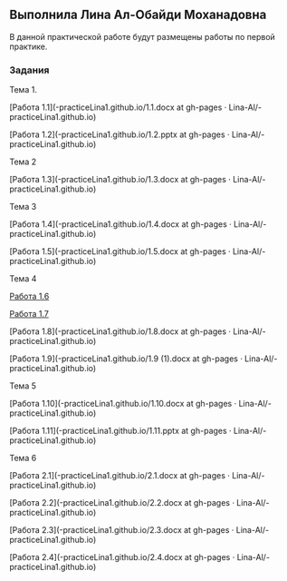## Выполнила Лина Ал-Обайди Моханадовна

В данной практической работе будут размещены работы по первой практике.
### Задания

Тема 1.


[Работа 1.1](-practiceLina1.github.io/1.1.docx at gh-pages · Lina-Al/-practiceLina1.github.io)

[Работа 1.2](-practiceLina1.github.io/1.2.pptx at gh-pages · Lina-Al/-practiceLina1.github.io)

Тема 2

[Работа 1.3](-practiceLina1.github.io/1.3.docx at gh-pages · Lina-Al/-practiceLina1.github.io)

Тема 3

[Работа 1.4](-practiceLina1.github.io/1.4.docx at gh-pages · Lina-Al/-practiceLina1.github.io)

[Работа 1.5](-practiceLina1.github.io/1.5.docx at gh-pages · Lina-Al/-practiceLina1.github.io)

Тема 4

[Работа 1.6](https://kubts.ru/dokumenty/obraztsy-dokumentov-po-okhrane-truda/obuchenie-po-okhrane-truda/instruktsii-po-okhrane-truda/instruktsiya-po-okhrane-truda-dlya-programmista/)

[Работа 1.7](http://www.consultant.ru/document/cons_doc_LAW_58804/)

[Работа 1.8](-practiceLina1.github.io/1.8.docx at gh-pages · Lina-Al/-practiceLina1.github.io)

[Работа 1.9](-practiceLina1.github.io/1.9 (1).docx at gh-pages · Lina-Al/-practiceLina1.github.io)

Тема 5

[Работа 1.10](-practiceLina1.github.io/1.10.docx at gh-pages · Lina-Al/-practiceLina1.github.io)

[Работа 1.11](-practiceLina1.github.io/1.11.pptx at gh-pages · Lina-Al/-practiceLina1.github.io)

Тема 6

[Работа 2.1](-practiceLina1.github.io/2.1.docx at gh-pages · Lina-Al/-practiceLina1.github.io)

[Работа 2.2](-practiceLina1.github.io/2.2.docx at gh-pages · Lina-Al/-practiceLina1.github.io)

[Работа 2.3](-practiceLina1.github.io/2.3.docx at gh-pages · Lina-Al/-practiceLina1.github.io)

[Работа 2.4](-practiceLina1.github.io/2.4.docx at gh-pages · Lina-Al/-practiceLina1.github.io)


```markdohttps://lina-al.github.io/-practiceLina1.github.io/


